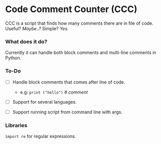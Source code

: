 ﻿# Code Comment Counter (CCC)
CCC is a script that finds how many comments there are in file of code. 
Useful? *Maybe..?* Simple? *Yes.* 

### What does it do?
Currently it can handle both block comments and multi-line comments in Python. 



### To-Do
* [ ] Handle block comments that comes after line of code.
    - e.g: ```print ("hello")``` *# comment*
* [ ] Support for several languages.
* [ ] Support running script from command line with args.


### Libraries
```ìmport re``` for regular expressions.

